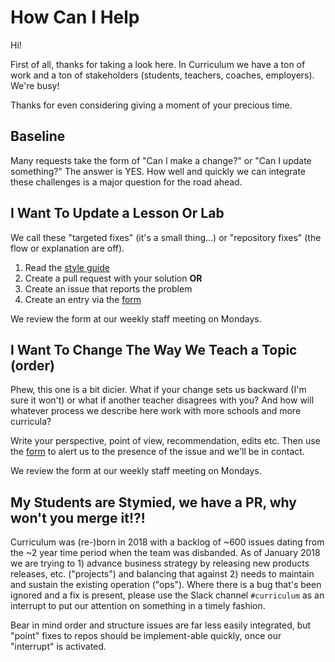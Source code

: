 # How Can I Help

Hi!

First of all, thanks for taking a look here. In Curriculum we have a ton of
work and a ton of stakeholders (students, teachers, coaches, employers). We're
busy!

Thanks for even considering giving a moment of your precious time.

## Baseline

Many requests take the form of "Can I make a change?" or "Can I update
something?" The answer is YES. How well and quickly we can integrate these
challenges is a major question for the road ahead.

## I Want To Update a Lesson Or Lab

We call these "targeted fixes" (it's a small thing...) or "repository fixes"
(the flow or explanation are off).

1. Read the [style guide](./style_guide.md)
1. Create a pull request with your solution **OR**
1. Create an issue that reports the problem
1. Create an entry via the [form][]

We review the form at our weekly staff meeting on Mondays.

## I Want To Change The Way We Teach a Topic (order)

Phew, this one is a bit dicier. What if your change sets us backward (I'm sure
it won't) or what if another teacher disagrees with you? And how will whatever
process we describe here work with more schools and more curricula?

Write your perspective, point of view, recommendation, edits etc. Then use
the [form][] to alert us to the presence of the issue and we'll be in contact.

We review the form at our weekly staff meeting on Mondays.

## My Students are Stymied, we have a PR, why won't you merge it!?!

Curriculum was (re-)born in 2018 with a backlog of ~600 issues dating
from the ~2 year time period when the team was disbanded. As of January
2018 we are trying to 1) advance business strategy by releasing new
products releases, etc. ("projects") and balancing that against 2)
needs to maintain and sustain the existing operation ("ops"). Where
there is a bug that's been ignored and a fix is present, please use the
Slack channel `#curriculum` as an interrupt to put our attention on something
in a timely fashion.

Bear in mind order and structure issues are far less easily integrated, but
"point" fixes to repos should be implement-able quickly, once our "interrupt"
is activated.

[form]: https://docs.google.com/forms/d/e/1FAIpQLScRHNWEycL_dup5uX7IKrae6YGKARdG0ZekF80bJqT75GfGDg/viewform?usp=sf_link
